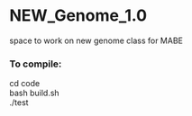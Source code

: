 # NEW_Genome_1.0
space to work on new genome class for MABE


### To compile:
cd code  <br />
bash build.sh  <br />
./test
